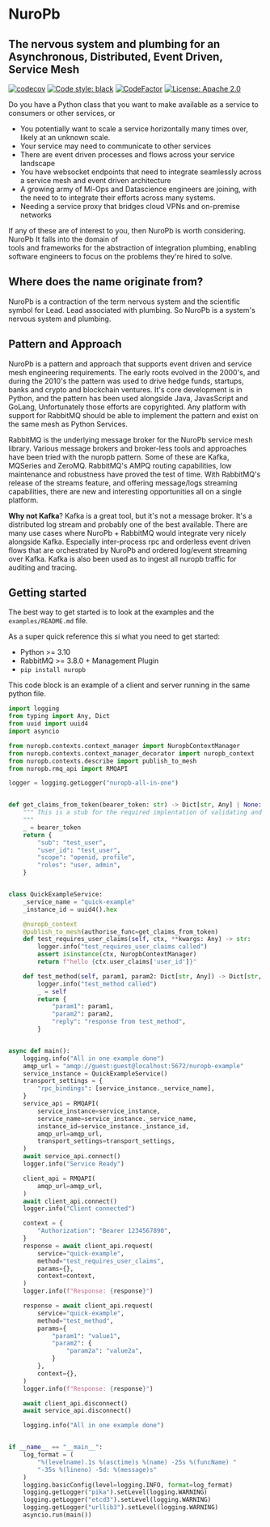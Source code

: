 # NuroPb

## The nervous system and plumbing for an Asynchronous, Distributed, Event Driven, Service Mesh

[![codecov](https://codecov.io/gh/robertbetts/nuropb/branch/main/graph/badge.svg?token=DVSBZY794D)](https://codecov.io/gh/robertbetts/nuropb)
[![Code style: black](https://img.shields.io/badge/code%20style-black-000000.svg)](https://github.com/psf/black)
[![CodeFactor](https://www.codefactor.io/repository/github/robertbetts/nuropb/badge)](https://www.codefactor.io/repository/github/robertbetts/nuropb)
[![License: Apache 2.0](https://img.shields.io/pypi/l/giteo)](https://www.apache.org/licenses/LICENSE-2.0.txt)

Do you have a Python class that you want to make available as a service to consumers or other services, or
* You potentially want to scale a service horizontally many times over, likely at an unknown scale.
* Your service may need to communicate to other services
* There are event driven processes and flows across your service landscape
* You have websocket endpoints that need to integrate seamlessly across a service mesh and event driven architecture
* A growing army of Ml-Ops and Datascience engineers are joining, with the need to to integrate their efforts
  across many systems.
* Needing a service proxy that bridges cloud VPNs and on-premise networks 

If any of these are of interest to you, then NuroPb is worth considering. NuroPb It falls into the domain of  
tools and frameworks for the abstraction of integration plumbing, enabling software engineers to focus on the 
problems they're hired to solve.

## Where does the name originate from? 
NuroPb is a contraction of the term nervous system and the scientific symbol for Lead. Lead
associated with plumbing. So NuroPb is a system's nervous system and plumbing.

## Pattern and Approach
NuroPb is a pattern and approach that supports event driven and service mesh engineering requirements. The
early roots evolved in the 2000's, and during the 2010's the pattern was used to drive hedge funds, startups, 
banks and crypto and blockchain ventures. It's core development is in Python, and the pattern has been used
alongside Java, JavasScript and GoLang, Unfortunately those efforts are copyrighted. Any platform with support
for RabbitMQ should be able to implement the pattern and exist on the same mesh as Python Services.

RabbitMQ is the underlying message broker for the NuroPb service mesh library. Various message brokers and 
broker-less tools and approaches have been tried with the nuropb pattern. Some of these are Kafka, MQSeries and 
ZeroMQ. RabbitMQ's AMPQ routing capabilities, low maintenance and robustness have proved the test of time. With 
RabbitMQ's release of the streams feature, and offering message/logs streaming capabilities, there are new 
and interesting opportunities all on a single platform.

**Why not Kafka**? Kafka is a great tool, but it's not a message broker. It's a distributed log stream and 
probably one of the best available. There are many use cases where NuroPb + RabbitMQ would integrate very 
nicely alongside Kafka. Especially inter-process rpc and orderless event driven flows that are orchestrated 
by NuroPb and ordered log/event streaming over Kafka. Kafka is also been used as to ingest all nuropb traffic
for auditing and tracing.

## Getting started
The best way to get started is to look at the examples and the `examples/README.md` file. 

As a super quick reference this si what you need to get started:
* Python >= 3.10
* RabbitMQ >= 3.8.0 + Management Plugin
* `pip install nuropb`

This code block is an example of a client and server running in the same python file. 
```python
import logging
from typing import Any, Dict
from uuid import uuid4
import asyncio

from nuropb.contexts.context_manager import NuropbContextManager
from nuropb.contexts.context_manager_decorator import nuropb_context
from nuropb.contexts.describe import publish_to_mesh
from nuropb.rmq_api import RMQAPI

logger = logging.getLogger("nuropb-all-in-one")


def get_claims_from_token(bearer_token: str) -> Dict[str, Any] | None:
    """ This is a stub for the required implentation of validating and decoding the bearer token
    """
    _ = bearer_token
    return {
        "sub": "test_user",
        "user_id": "test_user",
        "scope": "openid, profile",
        "roles": "user, admin",
    }


class QuickExampleService:
    _service_name = "quick-example"
    _instance_id = uuid4().hex

    @nuropb_context
    @publish_to_mesh(authorise_func=get_claims_from_token)
    def test_requires_user_claims(self, ctx, **kwargs: Any) -> str:
        logger.info("test_requires_user_claims called")
        assert isinstance(ctx, NuropbContextManager)
        return f"hello {ctx.user_claims['user_id']}"

    def test_method(self, param1, param2: Dict[str, Any]) -> Dict[str, Any]:
        logger.info("test_method called")
        _ = self
        return {
            "param1": param1,
            "param2": param2,
            "reply": "response from test_method",
        }


async def main():
    logging.info("All in one example done")
    amqp_url = "amqp://guest:guest@localhost:5672/nuropb-example"
    service_instance = QuickExampleService()
    transport_settings = {
        "rpc_bindings": [service_instance._service_name],
    }
    service_api = RMQAPI(
        service_instance=service_instance,
        service_name=service_instance._service_name,
        instance_id=service_instance._instance_id,
        amqp_url=amqp_url,
        transport_settings=transport_settings,
    )
    await service_api.connect()
    logger.info("Service Ready")

    client_api = RMQAPI(
        amqp_url=amqp_url,
    )
    await client_api.connect()
    logger.info("Client connected")

    context = {
        "Authorization": "Bearer 1234567890",
    }
    response = await client_api.request(
        service="quick-example",
        method="test_requires_user_claims",
        params={},
        context=context,
    )
    logger.info(f"Response: {response}")

    response = await client_api.request(
        service="quick-example",
        method="test_method",
        params={
            "param1": "value1",
            "param2": {
                "param2a": "value2a",
            }
        },
        context={},
    )
    logger.info(f"Response: {response}")

    await client_api.disconnect()
    await service_api.disconnect()

    logging.info("All in one example done")


if __name__ == "__main__":
    log_format = (
        "%(levelname).1s %(asctime)s %(name) -25s %(funcName) "
        "-35s %(lineno) -5d: %(message)s"
    )
    logging.basicConfig(level=logging.INFO, format=log_format)
    logging.getLogger("pika").setLevel(logging.WARNING)
    logging.getLogger("etcd3").setLevel(logging.WARNING)
    logging.getLogger("urllib3").setLevel(logging.WARNING)
    asyncio.run(main())
```





